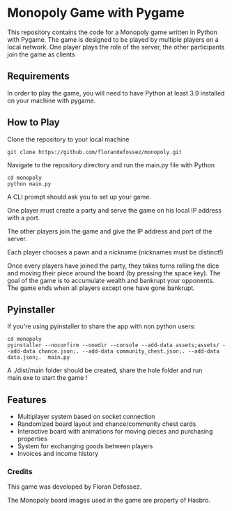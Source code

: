 # Monopoly Game with Pygame

This repository contains the code for a Monopoly game written in Python with Pygame. The game is designed to be played by multiple players on a local network. One player plays the role of the server, the other participants join the game as clients

## Requirements

In order to play the game, you will need to have Python at least 3.9 installed on your machine with pygame.


## How to Play

Clone the repository to your local machine
```
git clone https://github.com/florandefossez/monopoly.git
```

Navigate to the repository directory and run the main.py file with Python
```
cd monopoly
python main.py
```

A CLI prompt should ask you to set up your game.

One player must create a party and serve the game on his local IP address with a port.

The other players join the game and give the IP address and port of the server.

Each player chooses a pawn and a nickname (nicknames must be distinct!)


Once every players have joined the party, they takes turns rolling the dice and moving their piece around the board (by pressing the space key).
The goal of the game is to accumulate wealth and bankrupt your opponents.
The game ends when all players except one have gone bankrupt.

## Pyinstaller

If you're using pyinstaller to share the app with non python users:
```
cd monopoly
pyinstaller --noconfirm --onedir --console --add-data assets;assets/ --add-data chance.json;. --add-data community_chest.json;. --add-data data.json;.  main.py
```
A ./dist/main folder should be created, share the hole folder and run main.exe to start the game !

## Features

- Multiplayer system based on socket connection
- Randomized board layout and chance/community chest cards
- Interactive board with animations for moving pieces and purchasing properties
- System for exchanging goods between players
- Invoices and income history


### Credits

This game was developed by Floran Defossez.

The Monopoly board images used in the game are property of Hasbro.